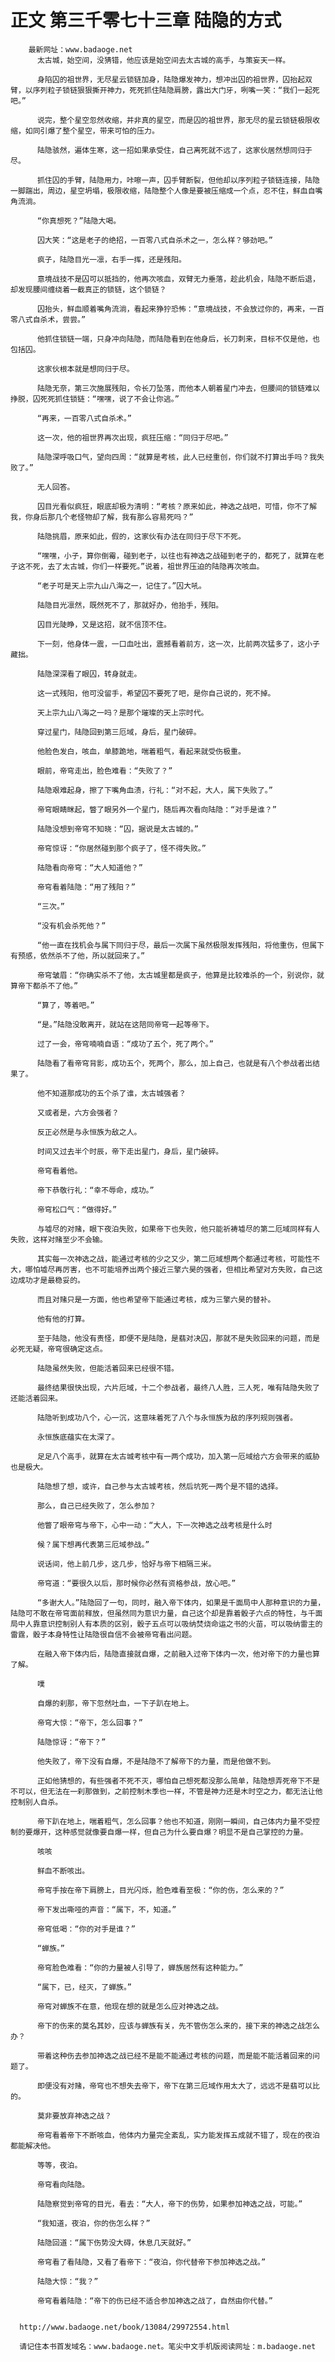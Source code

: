 # 正文 第三千零七十三章 陆隐的方式
        最新网址：www.badaoge.net
          太古城，始空间，没猜错，他应该是始空间去太古城的高手，与策妄天一样。
      
          身陷囚的祖世界，无尽星云锁链加身，陆隐爆发神力，想冲出囚的祖世界，囚抬起双臂，以序列粒子锁链狠狠撕开神力，死死抓住陆隐肩膀，露出大门牙，咧嘴一笑：“我们一起死吧。”
      
          说完，整个星空忽然收缩，并非真的星空，而是囚的祖世界，那无尽的星云锁链极限收缩，如同引爆了整个星空，带来可怕的压力。
      
          陆隐骇然，遍体生寒，这一招如果承受住，自己离死就不远了，这家伙居然想同归于尽。
      
          抓住囚的手臂，陆隐用力，咔嚓一声，囚手臂断裂，但他却以序列粒子锁链连接，陆隐一脚踹出，周边，星空坍塌，极限收缩，陆隐整个人像是要被压缩成一个点，忍不住，鲜血自嘴角流淌。
      
          “你真想死？”陆隐大喝。
      
          囚大笑：“这是老子的绝招，一百零八式自杀术之一，怎么样？够劲吧。”
      
          疯子，陆隐目光一凛，右手一挥，还是残阳。
      
          意境战技不是囚可以抵挡的，他再次咳血，双臂无力垂落，趁此机会，陆隐不断后退，却发现腰间缠绕着一截真正的锁链，这个锁链？
      
          囚抬头，鲜血顺着嘴角流淌，看起来狰狞恐怖：“意境战技，不会放过你的，再来，一百零八式自杀术，尝尝。”
      
          他抓住锁链一端，只身冲向陆隐，而陆隐看到在他身后，长刀刺来，目标不仅是他，也包括囚。
      
          这家伙根本就是想同归于尽。
      
          陆隐无奈，第三次施展残阳，令长刀坠落，而他本人朝着星门冲去，但腰间的锁链难以挣脱，囚死死抓住锁链：“嘿嘿，说了不会让你逃。”
      
          “再来，一百零八式自杀术。”
      
          这一次，他的祖世界再次出现，疯狂压缩：“同归于尽吧。”
      
          陆隐深呼吸口气，望向四周：“就算是考核，此人已经重创，你们就不打算出手吗？我失败了。”
      
          无人回答。
      
          囚目光看似疯狂，眼底却极为清明：“考核？原来如此，神选之战吧，可惜，你不了解我，你身后那几个老怪物却了解，我有那么容易死吗？”
      
          陆隐挑眉，原来如此，假的，这家伙有办法在同归于尽下不死。
      
          “嘿嘿，小子，算你倒霉，碰到老子，以往也有神选之战碰到老子的，都死了，就算在老子这不死，去了太古城，你们一样要死。”说着，祖世界压迫的陆隐再次咳血。
      
          “老子可是天上宗九山八海之一，记住了。”囚大吼。
      
          陆隐目光凛然，既然死不了，那就好办，他抬手，残阳。
      
          囚目光陡睁，又是这招，就不信顶不住。
      
          下一刻，他身体一震，一口血吐出，震撼看着前方，这一次，比前两次猛多了，这小子藏拙。
      
          陆隐深深看了眼囚，转身就走。
      
          这一式残阳，他可没留手，希望囚不要死了吧，是你自己说的，死不掉。
      
          天上宗九山八海之一吗？是那个璀璨的天上宗时代。
      
          穿过星门，陆隐回到第三厄域，身后，星门破碎。
      
          他脸色发白，咳血，单膝跪地，喘着粗气，看起来就受伤极重。
      
          眼前，帝穹走出，脸色难看：“失败了？”
      
          陆隐艰难起身，擦了下嘴角血渍，行礼：“对不起，大人，属下失败了。”
      
          帝穹眼睛眯起，瞥了眼另外一个星门，随后再次看向陆隐：“对手是谁？”
      
          陆隐没想到帝穹不知晓：“囚，据说是太古城的。”
      
          帝穹惊讶：“你居然碰到那个疯子了，怪不得失败。”
      
          陆隐看向帝穹：“大人知道他？”
      
          帝穹看着陆隐：“用了残阳？”
      
          “三次。”
      
          “没有机会杀死他？”
      
          “他一直在找机会与属下同归于尽，最后一次属下虽然极限发挥残阳，将他重伤，但属下有预感，依然杀不了他，所以就回来了。”
      
          帝穹皱眉：“你确实杀不了他，太古城里都是疯子，他算是比较难杀的一个，别说你，就算帝下都杀不了他。”
      
          “算了，等着吧。”
      
          “是。”陆隐没敢离开，就站在这陪同帝穹一起等帝下。
      
          过了一会，帝穹喃喃自语：“成功了五个，死了两个。”
      
          陆隐看了看帝穹背影，成功五个，死两个，那么，加上自己，也就是有八个参战者出结果了。
      
          他不知道那成功的五个杀了谁，太古城强者？
      
          又或者是，六方会强者？
      
          反正必然是与永恒族为敌之人。
      
          时间又过去半个时辰，帝下走出星门，身后，星门破碎。
      
          帝穹看着他。
      
          帝下恭敬行礼：“幸不辱命，成功。”
      
          帝穹松口气：“做得好。”
      
          与墟尽的对赌，眼下夜泊失败，如果帝下也失败，他只能祈祷墟尽的第二厄域同样有人失败，这样对赌至少不会输。
      
          其实每一次神选之战，能通过考核的少之又少，第二厄域想两个都通过考核，可能性不大，哪怕墟尽再厉害，也不可能培养出两个接近三擎六昊的强者，但相比希望对方失败，自己这边成功才是最稳妥的。
      
          而且对赌只是一方面，他也希望帝下能通过考核，成为三擎六昊的替补。
      
          他有他的打算。
      
          至于陆隐，他没有责怪，即便不是陆隐，是翡对决囚，那就不是失败回来的问题，而是必死无疑，帝穹很确定这点。
      
          陆隐虽然失败，但能活着回来已经很不错。
      
          最终结果很快出现，六片厄域，十二个参战者，最终八人胜，三人死，唯有陆隐失败了还能活着回来。
      
          陆隐听到成功八个，心一沉，这意味着死了八个与永恒族为敌的序列规则强者。
      
          永恒族底蕴实在太深了。
      
          足足八个高手，就算在太古城考核中有一两个成功，加入第一厄域给六方会带来的威胁也是极大。
      
          陆隐想了想，或许，自己参与太古城考核，然后坑死一两个是不错的选择。
      
          那么，自己已经失败了，怎么参加？
      
          他瞥了眼帝穹与帝下，心中一动：“大人，下一次神选之战考核是什么时
      
          候？属下想再代表第三厄域参战。”
      
          说话间，他上前几步，这几步，恰好与帝下相隔三米。
      
          帝穹道：“要很久以后，那时候你必然有资格参战，放心吧。”
      
          “多谢大人。”陆隐回了一句，同时，融入帝下体内，如果是千面局中人那种意识的力量，陆隐可不敢在帝穹面前释放，但虽然同为意识力量，自己这个却是靠着骰子六点的特性，与千面局中人靠意识控制别人有本质的区别，骰子五点可以吸纳焚烧命运之书的火苗，可以吸纳雷主的雷霆，骰子本身特性让陆隐很自信不会被帝穹看出问题。
      
          在融入帝下体内后，陆隐直接就自爆，之前融入过帝下体内一次，他对帝下的力量也算了解。
      
          噗
      
          自爆的刹那，帝下忽然吐血，一下子趴在地上。
      
          帝穹大惊：“帝下，怎么回事？”
      
          陆隐惊讶：“帝下？”
      
          他失败了，帝下没有自爆，不是陆隐不了解帝下的力量，而是他做不到。
      
          正如他猜想的，有些强者不死不灭，哪怕自己想死都没那么简单，陆隐想弄死帝下不是不可以，但无法在一刹那做到，之前控制木季也一样，不管是神力还是木时空之力，都无法让他控制别人自杀。
      
          帝下趴在地上，喘着粗气，怎么回事？他也不知道，刚刚一瞬间，自己体内力量不受控制的要爆开，这种感觉就像要自爆一样，但自己为什么要自爆？明显不是自己掌控的力量。
      
          咳咳
      
          鲜血不断咳出。
      
          帝穹手按在帝下肩膀上，目光闪烁，脸色难看至极：“你的伤，怎么来的？”
      
          帝下发出嘶哑的声音：“属下，不，知道。”
      
          帝穹低喝：“你的对手是谁？”
      
          “蝉族。”
      
          帝穹脸色难看：“你的力量被人引导了，蝉族居然有这种能力。”
      
          “属下，已，经灭，了蝉族。”
      
          帝穹对蝉族不在意，他现在想的就是怎么应对神选之战。
      
          帝下的伤来的莫名其妙，应该与蝉族有关，先不管伤怎么来的，接下来的神选之战怎么办？
      
          带着这种伤去参加神选之战已经不是能不能通过考核的问题，而是能不能活着回来的问题了。
      
          即便没有对赌，帝穹也不想失去帝下，帝下在第三厄域作用太大了，远远不是翡可以比的。
      
          莫非要放弃神选之战？
      
          帝穹看着帝下不断咳血，他体内力量完全紊乱，实力能发挥五成就不错了，现在的夜泊都能解决他。
      
          等等，夜泊。
      
          帝穹看向陆隐。
      
          陆隐察觉到帝穹的目光，看去：“大人，帝下的伤势，如果参加神选之战，可能。”
      
          “我知道，夜泊，你的伤怎么样？”
      
          陆隐回道：“属下伤势没大碍，休息几天就好。”
      
          帝穹看了看陆隐，又看了看帝下：“夜泊，你代替帝下参加神选之战。”
      
          陆隐大惊：“我？”
      
          帝穹看着陆隐：“帝下的伤已经不适合参加神选之战了，自然由你代替。”
      
      
      http://www.badaoge.net/book/13084/29972554.html
      
      请记住本书首发域名：www.badaoge.net。笔尖中文手机版阅读网址：m.badaoge.net